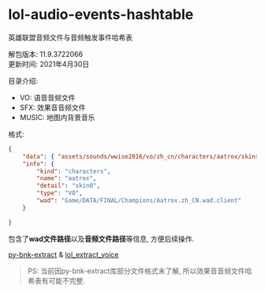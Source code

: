 # lol-audio-events-hashtable

英雄联盟音频文件与音频触发事件哈希表

解包版本: 11.9.3722066  
更新时间: 2021年4月30日  


目录介绍:

- VO: 语音音频文件
- SFX: 效果音音频文件
- MUSIC: 地图内背景音乐

格式: 

```json
{
	"data": { "assets/sounds/wwise2016/vo/zh_cn/characters/aatrox/skins/base/aatrox_base_vo_audio.wpk": {...} },
	"info": {
		"kind": "characters",
		"name": "aatrox",
		"detail": "skin0",
		"type": "VO",
		"wad": "Game/DATA/FINAL/Champions/Aatrox.zh_CN.wad.client"
	}
	
}
```

包含了**wad文件路径**以及**音频文件路径**等信息, 方便后续操作.



[py-bnk-extract](https://github.com/Virace/py-bnk-extract) & [lol_extract_voice](https://github.com/Virace/lol_extract_voice)

> PS: 当前因py-bnk-extract库部分文件格式未了解, 所以效果音音频文件哈希表有可能不完整.